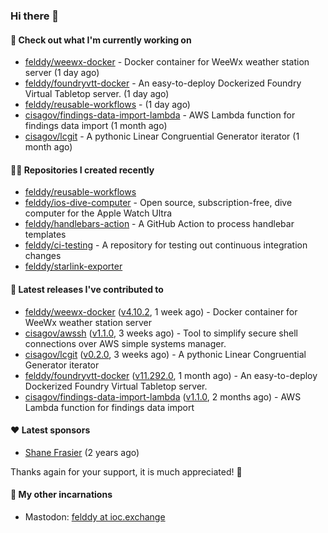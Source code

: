 ### Hi there 👋

#### 👷 Check out what I'm currently working on

- [felddy/weewx-docker](https://github.com/felddy/weewx-docker) - Docker container for WeeWx weather station server (1 day ago)
- [felddy/foundryvtt-docker](https://github.com/felddy/foundryvtt-docker) - An easy-to-deploy Dockerized Foundry Virtual Tabletop server. (1 day ago)
- [felddy/reusable-workflows](https://github.com/felddy/reusable-workflows) -  (1 day ago)
- [cisagov/findings-data-import-lambda](https://github.com/cisagov/findings-data-import-lambda) - AWS Lambda function for findings data import (1 month ago)
- [cisagov/lcgit](https://github.com/cisagov/lcgit) - A pythonic Linear Congruential Generator iterator (1 month ago)

#### 👨‍💻 Repositories I created recently

- [felddy/reusable-workflows](https://github.com/felddy/reusable-workflows)
- [felddy/ios-dive-computer](https://github.com/felddy/ios-dive-computer) - Open source, subscription-free, dive computer for the Apple Watch Ultra
- [felddy/handlebars-action](https://github.com/felddy/handlebars-action) - A GitHub Action to process handlebar templates
- [felddy/ci-testing](https://github.com/felddy/ci-testing) - A repository for testing out continuous integration changes
- [felddy/starlink-exporter](https://github.com/felddy/starlink-exporter)

#### 🚀 Latest releases I've contributed to

- [felddy/weewx-docker](https://github.com/felddy/weewx-docker) ([v4.10.2](https://github.com/felddy/weewx-docker/releases/tag/v4.10.2), 1 week ago) - Docker container for WeeWx weather station server
- [cisagov/awssh](https://github.com/cisagov/awssh) ([v1.1.0](https://github.com/cisagov/awssh/releases/tag/v1.1.0), 3 weeks ago) - Tool to simplify secure shell connections over AWS simple systems manager.
- [cisagov/lcgit](https://github.com/cisagov/lcgit) ([v0.2.0](https://github.com/cisagov/lcgit/releases/tag/v0.2.0), 3 weeks ago) - A pythonic Linear Congruential Generator iterator
- [felddy/foundryvtt-docker](https://github.com/felddy/foundryvtt-docker) ([v11.292.0](https://github.com/felddy/foundryvtt-docker/releases/tag/v11.292.0), 1 month ago) - An easy-to-deploy Dockerized Foundry Virtual Tabletop server.
- [cisagov/findings-data-import-lambda](https://github.com/cisagov/findings-data-import-lambda) ([v1.1.0](https://github.com/cisagov/findings-data-import-lambda/releases/tag/v1.1.0), 2 months ago) - AWS Lambda function for findings data import

#### ❤️ Latest sponsors
- [Shane Frasier](https://github.com/jsf9k) (2 years ago)

Thanks again for your support, it is much appreciated! 🙏

#### 🐋 My other incarnations
- Mastodon: <a rel="me" href="https://ioc.exchange/@felddy">felddy at ioc.exchange</a>

